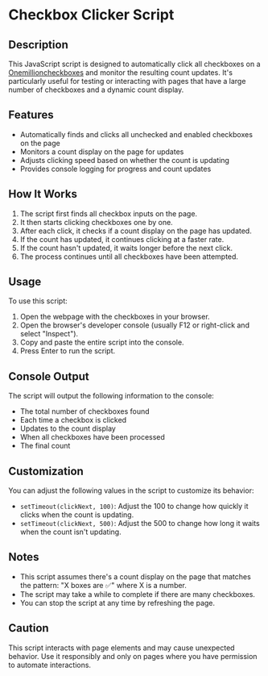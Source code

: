 # Checkbox Clicker Script

## Description

This JavaScript script is designed to automatically click all checkboxes on a [Onemillioncheckboxes](https://onemillioncheckboxes.com/) and monitor the resulting count updates. It's particularly useful for testing or interacting with pages that have a large number of checkboxes and a dynamic count display.

## Features

- Automatically finds and clicks all unchecked and enabled checkboxes on the page
- Monitors a count display on the page for updates
- Adjusts clicking speed based on whether the count is updating
- Provides console logging for progress and count updates

## How It Works

1. The script first finds all checkbox inputs on the page.
2. It then starts clicking checkboxes one by one.
3. After each click, it checks if a count display on the page has updated.
4. If the count has updated, it continues clicking at a faster rate.
5. If the count hasn't updated, it waits longer before the next click.
6. The process continues until all checkboxes have been attempted.

## Usage

To use this script:

1. Open the webpage with the checkboxes in your browser.
2. Open the browser's developer console (usually F12 or right-click and select "Inspect").
3. Copy and paste the entire script into the console.
4. Press Enter to run the script.

## Console Output

The script will output the following information to the console:

- The total number of checkboxes found
- Each time a checkbox is clicked
- Updates to the count display
- When all checkboxes have been processed
- The final count

## Customization

You can adjust the following values in the script to customize its behavior:

- `setTimeout(clickNext, 100)`: Adjust the 100 to change how quickly it clicks when the count is updating.
- `setTimeout(clickNext, 500)`: Adjust the 500 to change how long it waits when the count isn't updating.

## Notes

- This script assumes there's a count display on the page that matches the pattern: "X boxes are ✅" where X is a number.
- The script may take a while to complete if there are many checkboxes.
- You can stop the script at any time by refreshing the page.

## Caution

This script interacts with page elements and may cause unexpected behavior. Use it responsibly and only on pages where you have permission to automate interactions.
